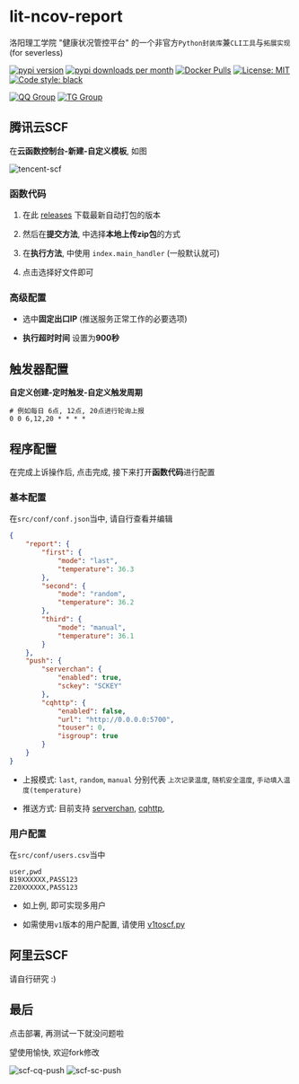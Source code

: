 # lit-ncov-report
洛阳理工学院 "健康状况管控平台" 的一个非官方`Python封装库`兼`CLI工具`与`拓展实现` (for severless)

[![pypi version](https://img.shields.io/pypi/v/litncov)](https://pypi.org/project/litncov/)
[![pypi downloads per month](https://img.shields.io/pypi/dm/litncov)](https://pypi.org/project/litncov/)
[![Docker Pulls](https://img.shields.io/docker/pulls/icepie/litncov.svg)](https://hub.docker.com/r/icepie/litncov/)
[![License: MIT](https://img.shields.io/badge/License-MIT-brightgreen.svg)](https://opensource.org/licenses/MIT)
[![Code style: black](https://img.shields.io/badge/code%20style-black-000000.svg)](https://github.com/psf/black)

[![QQ Group](https://img.shields.io/badge/QQ%20Group-768887710-red.svg)](https://jq.qq.com/?_wv=1027&k=lz0XyN86)
[![TG Group](https://img.shields.io/badge/TG%20Group-lit_edu-blue.svg)](https://t.me/lit_edu)

## 腾讯云SCF

在**云函数控制台-新建-自定义模板**, 如图

![tencent-scf](https://github.com/icepie/icepie.github.io/raw/src/img/image_2021-02-08_03-34-51.png)

### 函数代码

1. 在此 [releases](https://github.com/icepie/lit-ncov-report/releases/tag/lit-ncov-report-scf) 下载最新自动打包的版本

2. 然后在**提交方法**, 中选择**本地上传zip包**的方式

3. 在**执行方法**, 中使用 `index.main_handler` (一般默认就可)

3. 点击选择好文件即可

### 高级配置

- 选中**固定出口IP** (推送服务正常工作的必要选项)

- **执行超时时间** 设置为**900秒**

## 触发器配置

**自定义创建-定时触发-自定义触发周期**

```corn
# 例如每日 6点, 12点, 20点进行轮询上报
0 0 6,12,20 * * * *
```

## 程序配置

在完成上诉操作后, 点击完成, 接下来打开**函数代码**进行配置

### 基本配置

在`src/conf/conf.json`当中, 请自行查看并编辑

```json
{
    "report": {
        "first": {
            "mode": "last",
            "temperature": 36.3
        },
        "second": {
            "mode": "random",
            "temperature": 36.2
        },
        "third": {
            "mode": "manual",
            "temperature": 36.1
        }
    },
    "push": {
        "serverchan": {
            "enabled": true,
            "sckey": "SCKEY"
        },
        "cqhttp": {
            "enabled": false,
            "url": "http://0.0.0.0:5700",
            "touser": 0,
            "isgroup": true
        }
    }
}
```

- 上报模式: `last`, `random`, `manual` 分别代表 `上次记录温度`, `随机安全温度`, `手动填入温度(temperature)`

- 推送方式: 目前支持 [serverchan](http://sc.ftqq.com), [cqhttp](https://github.com/Mrs4s/go-cqhttp), 

### 用户配置

在`src/conf/users.csv`当中

```csv
user,pwd
B19XXXXXX,PASS123
Z20XXXXXX,PASS123
```

- 如上例, 即可实现多用户

- 如需使用`v1`版本的用户配置, 请使用 [v1toscf.py](https://github.com/icepie/lit-ncov-report/blob/scf/v1toscf.py)

## 阿里云SCF
请自行研究 :)


## 最后

点击部署, 再测试一下就没问题啦

望使用愉快, 欢迎fork修改

![scf-cq-push](https://github.com/icepie/icepie.github.io/raw/src/img/scf-cq-push.jpg)
![scf-sc-push](https://github.com/icepie/icepie.github.io/raw/src/img/scf-sc-push.jpg) 

